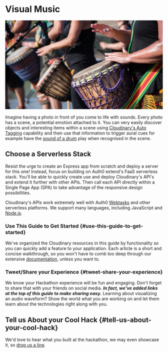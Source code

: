 # Visual Music

![Can you hear the sound of the music?](../.gitbook/assets/lee-pigott-629658-unsplash%20%281%29.jpg)

Imagine having a photo in front of you come to life with sounds. Every photo has a scene, a potential emotion attached to it. You can very easily  discover objects and interesting items within a scene using [Cloudinary's Auto Tagging](../cloudinary/categorizing-images.md) capability and then use that information to trigger aural cues for example have the [sound of a drum](https://developers.google.com/actions/tools/sound-library/) play when recognised in the scene.

## Choose a Serverless Stack

Resist the urge to create an Express app from scratch and deploy a server for this one! Instead, focus on building on Auth0 extend's FaaS serverless stack. You'll be able to quickly create use and deploy Cloudinary's API's and extend it further with other APIs. Then call each API directly within a Single Page App \(SPA\) to take advantage of the responsive design possibilities.

Cloudinary's APIs work extremely well with Auth0 [Webtasks](https://webtask.io) and other serverless platforms. We support many languages, including JavaScript and [Node.js](https://cloudinary.com/documentation/node_integration).

### Use This Guide to Get Started {#use-this-guide-to-get-started}

We've organized the Cloudinary resources in this guide by functionality so you can quickly add a feature to your application. Each article is a short and concise walkthrough, so you won't have to comb too deep through our extensive [documentation](https://cloudinary.com/documentation), unless you want to.

### Tweet/Share your Experience {#tweet-share-your-experience}

We know your Hackathon experience will be fun and engaging. Don't forget to share that with your friends on social media. _**In fact, we've added links at the top of this guide to make sharing easy.**_ Learning about visualizing an audio waveform? Show the world what you are working on and let them learn about the technologies right along with you.

## Tell us About your Cool Hack {#tell-us-about-your-cool-hack}

We'd love to hear what you built at the hackathon, we may even showcase it, so [drop us a line](mailto:Dan.Gilmore@cloudinary.com).

